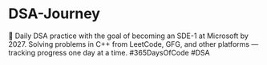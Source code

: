 # DSA-Journey
🚀 Daily DSA practice with the goal of becoming an SDE-1 at Microsoft by 2027. Solving problems in C++ from LeetCode, GFG, and other platforms — tracking progress one day at a time. #365DaysOfCode #DSA
